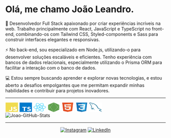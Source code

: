 # Olá, me chamo João Leandro.

🚀 Desenvolvedor Full Stack apaixonado por criar experiências incríveis na web. Trabalho principalmente com React, JavaScript e TypeScript no front-end, combinando-os com Tailwind CSS, Styled-components e Sass para construir interfaces elegantes e responsivas.

⚡️ No back-end, sou especializado em Node.js, utilizando-o para desenvolver soluções escaláveis e eficientes. Tenho experiência com bancos de dados relacionais, especialmente utilizando o Prisma ORM para facilitar a interação com o banco de dados.

💻 Estou sempre buscando aprender e explorar novas tecnologias, e estou aberto a desafios empolgantes que me permitam expandir minhas habilidades e contribuir para projetos inovadores.

---

<span align="center">
  <img align="center" alt="Joao-JS" height="30" width="40" src="https://raw.githubusercontent.com/devicons/devicon/master/icons/javascript/javascript-plain.svg">
  <img align="center" alt="Joao-TS" height="30" width="40" src="https://raw.githubusercontent.com/devicons/devicon/master/icons/typescript/typescript-plain.svg">
  <img align="center" alt="Joao-React" height="30" width="40" src="https://raw.githubusercontent.com/devicons/devicon/master/icons/react/react-original.svg">
  <img align="center" alt="Joao-NodeJs" height="30" width="40" src="https://raw.githubusercontent.com/devicons/devicon/master/icons/nodejs/nodejs-plain.svg">
  <img align="center" alt="Joao-HTML" height="30" width="40" src="https://raw.githubusercontent.com/devicons/devicon/master/icons/html5/html5-original.svg">
  <img align="center" alt="Joao-CSS" height="30" width="40" src="https://raw.githubusercontent.com/devicons/devicon/master/icons/css3/css3-original.svg">
  <img align="center" alt="Joao-MySQL" height="30" width="40" src="https://raw.githubusercontent.com/devicons/devicon/master/icons/mysql/mysql-original.svg">
</span>

<br>

<div>
  <img align="center" alt="Joao-GitHub-Stats" src="https://github-readme-stats.vercel.app/api?username=humildeficador&show_icons=true&theme=dark">
</div>

---

<div align="center"> 
  <a href="https://instagram.com/humildeficador" target="_blank"><img src="https://img.shields.io/badge/-Instagram-%23E4405F?style=for-the-badge&logo=instagram&logoColor=white" target="_blank" alt="Instagram"></a>
  <a href="https://www.linkedin.com/in/jvictorlndr/" target="_blank"><img src="https://img.shields.io/badge/-LinkedIn-%230077B5?style=for-the-badge&logo=linkedin&logoColor=white" target="_blank" alt="LinkedIn"></a> 
</div>
